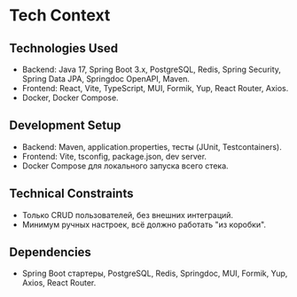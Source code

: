 # Tech Context

## Technologies Used
- Backend: Java 17, Spring Boot 3.x, PostgreSQL, Redis, Spring Security, Spring Data JPA, Springdoc OpenAPI, Maven.
- Frontend: React, Vite, TypeScript, MUI, Formik, Yup, React Router, Axios.
- Docker, Docker Compose.

## Development Setup
- Backend: Maven, application.properties, тесты (JUnit, Testcontainers).
- Frontend: Vite, tsconfig, package.json, dev server.
- Docker Compose для локального запуска всего стека.

## Technical Constraints
- Только CRUD пользователей, без внешних интеграций.
- Минимум ручных настроек, всё должно работать "из коробки".

## Dependencies
- Spring Boot стартеры, PostgreSQL, Redis, Springdoc, MUI, Formik, Yup, Axios, React Router. 